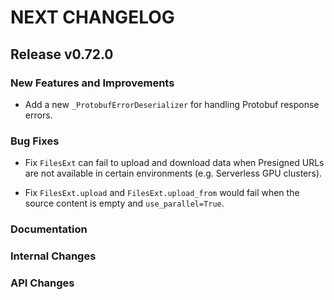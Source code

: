 # NEXT CHANGELOG

## Release v0.72.0

### New Features and Improvements
* Add a new `_ProtobufErrorDeserializer` for handling Protobuf response errors.

### Bug Fixes
- Fix `FilesExt` can fail to upload and download data when Presigned URLs are not available in certain environments (e.g. Serverless GPU clusters).

- Fix `FilesExt.upload` and `FilesExt.upload_from` would fail when the source content is empty and `use_parallel=True`.

### Documentation

### Internal Changes

### API Changes
